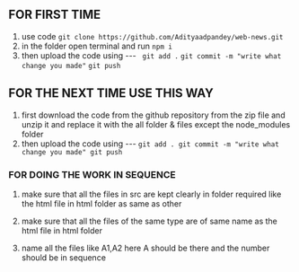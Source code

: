 ## FOR FIRST TIME
1. use code ` git clone https://github.com/Adityaadpandey/web-news.git `
2. in the folder open terminal and run `npm i`
3. then upload the code using --- 
` git add .`
  `git commit -m "write what change you made"`
  `git push `

  ## FOR THE NEXT TIME USE THIS WAY
1. first download the code from the github repository from the zip file and unzip it and replace it with the all folder & files except the node_modules folder
2. then upload the code using --- 
` git add .
  git commit -m "write what change you made"
  git push `

### FOR DOING THE WORK IN SEQUENCE
1. make sure that all the files in src are kept clearly in folder required like the html file in html folder as same as other

2. make sure that all the files of the same type are of same name as the html file in html folder

3. name all the files like A1,A2 here A should be there and the number should be in sequence